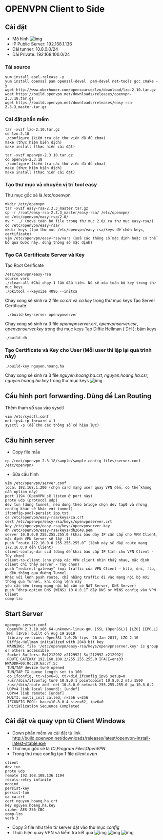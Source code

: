 # OPENVPN Client to Side
## Cài đặt
 - Mô hình
 ![img](images/DiagramOpenvpn.PNG.jpg)
 - IP Public Server: 192.168.1.136
 - Dải tunner: 10.8.0.0/24
 - Dải Private: 192.168.100.0/24
### Tải source
```
yum install epel-release -y
yum install openssl pam openssl-devel  pam-devel net-tools gcc cmake -y
wget http://www.oberhumer.com/opensource/lzo/download/lzo-2.10.tar.gz
wget https://build.openvpn.net/downloads/releases/openvpn-2.3.18.tar.gz
wget https://build.openvpn.net/downloads/releases/easy-rsa-2.3.3_master.tar.gz
```
### Cài đặt phần mềm
```
tar -xvzf lzo-2.10.tar.gz
cd lzo-2.10
./configure (kiểm tra các thư viện đã đủ chưa)
make (thực hiện biên dịch)
make install (thực hiện cài đặt)

tar -xvzf openvpn-2.3.18.tar.gz
cd openvpn-2.3.18
./configure (kiểm tra các thư viện đã đủ chưa)
make (thực hiện biên dịch)
make install (thực hiện cài đặt)
```
### Tạo thư mục và chuyển vị trí tool easy 
Thư mục gốc sẽ là /etc/openvpn
```
mkdir /etc/openvpn
tar -xvzf easy-rsa-2.3.3_master.tar.gz
cp -r /root/easy-rsa-2.3.3_master/easy-rsa/ /etc/openvpn/
cd /etc/openvpn/easy-rsa/2.0/
mv * ../ (move toàn bộ file trong thư mục 2.0/ ra thư mục easy-rsa/)
cd /etc/openvpn/easy-rsa/  
mkdir keys (tạo thư mục /etc/openvpn/easy-rsa/keys để chứa keys, certificate)
vim /etc/openvpn/easy-rsa/vars (sửa các thông số mặc định hoặc có thể bỏ qua bước này, dùng thông số mặc định)
```
### Tạo CA Certificate Server và Key
Tạo  Root Cerificate
```
/etc/openvpn/easy-rsa
source vars
./clean-all #Chỉ chạy 1 lần đầu tiên. Nó sẽ xóa toàn bộ key trong thư mục keys
./pkitool --keysize 4096 --initca
```
Chạy xong sẽ sinh ra 2 file *ca.crt* và *ca.key* trong thư mục keys
Tạo Server Certificate
```
 ./build-key-server openvpnserver
 ```
Chạy xong sẽ sinh ra 3 file *openvpnserver.crt*, *openvpnserver.csr*, *openvpnserver.key* trong thư mục keys
Tạo Diffie Hellman ( DH ): băm keys
```
./build-dh
```
### Tạo Certificate và Key cho User (Mỗi user thì lặp lại quá trình này)
```
./build-key nguyen.hoang.ha
```
Chạy xong sẽ sinh ra 3 file *nguyen.hoang.ha.crt*, *nguyen.hoang.ha.csr*, *nguyen.hoang.ha.key* trong thư mục keys
![img](images/keysopenvpn.PNG)
## Cấu hình port forwarding. Dùng để Lan Routing
Thêm tham số sau vào sysctl
```
vim /etc/sysctl.conf
net.ipv4.ip_forward = 1
sysctl -p (để cho các thông số có hiệu lực)
```
## Cấu hình server
 - Copy file mẫu
```
cp /root/openvpn-2.3.18/sample/sample-config-files/server.conf /etc/openvpn/
```
- Sửa cấu hình
```
vim /etc/openvpn/server.conf 
local 192.168.1.200 (chọn card mạng user quay VPN đến, có thể không cần option này)
port 1194 (OpenVPN sẽ listen ở port này)
proto udp (protocol udp)
dev tun (dùng tunnel, nếu dùng theo bridge chọn dev tap0 và những config khác sẽ khác với tunnel)
ifconfig-pool-persist ipp.txt
ca /etc/openvpn/easy-rsa/keys/ca.crt
cert /etc/openvpn/easy-rsa/keys/openvpnserver.crt
key /etc/openvpn/easy-rsa/keys/openvpnserver.key
dh /etc/openvpn/easy-rsa/keys/dh2048.pem
server 10.8.0.0 255.255.255.0 (khai báo dãy IP cần cấp cho VPN Client, mặc định VPN Server sẽ lấy .1)
push “route 172.16.0.0 255.255.255.0” (lệnh này sẽ đẩy route mạng 172.16.0.0 đến Client)
client-config-dir ccd (dùng để khai báo cấp IP tĩnh cho VPN Client - Tùy chọn)
client-to-client (cho phép các VPN client nhìn thấy nhau, mặc định client chỉ thấy server - Tùy chọn)
push “redirect-gateway” (mọi traffic của VPN Client – http, dns, ftp, … đều thông qua đuờng Tunnel. 
Khác với lệnh push route, chỉ những traffic đi vào mạng nội bộ mới thông qua Tunnel, khi dùng lệnh này 
yêu cầu bên trong mạng nội bộ cần có NAT Server, DNS Server)
push “dhcp-option DNS (WINS) 10.8.0.1” đẩy DNS or WINS config vào VPN Client
comp-lzo
```
## Start Server
```
openvpn server.conf
 OpenVPN 2.3.18 x86_64-unknown-linux-gnu [SSL (OpenSSL)] [LZO] [EPOLL] [MH] [IPv6] built on Aug 19 2019
 library versions: OpenSSL 1.0.2k-fips  26 Jan 2017, LZO 2.10
 Diffie-Hellman initialized with 2048 bit key
 WARNING: file '/etc/openvpn/easy-rsa/keys/openvpnserver.key' is group or others accessible
 Socket Buffers: R=[212992->212992] S=[212992->212992]
 ROUTE_GATEWAY 192.168.108.2/255.255.255.0 IFACE=ens33 HWADDR=00:0c:29:6a:7f:5c
 TUN/TAP device tun0 opened
 TUN/TAP TX queue length set to 100
 do_ifconfig, tt->ipv6=0, tt->did_ifconfig_ipv6_setup=0
 /usr/sbin/ifconfig tun0 10.8.0.1 pointopoint 10.8.0.2 mtu 1500
 /usr/sbin/route add -net 10.8.0.0 netmask 255.255.255.0 gw 10.8.0.2
 UDPv4 link local (bound): [undef]
 UDPv4 link remote: [undef]
 MULTI: multi_init called, r=256 v=256
 IFCONFIG POOL: base=10.8.0.4 size=62, ipv6=0
 Initialization Sequence Completed
```
## Cài đặt và quay vpn từ Client Windows
 - Down phần mềm và cài đặt từ link http://build.openvpn.net/downloads/releases/latest/openvpn-install-latest-stable.exe
 - Thư mục gốc sẽ là *C:\Program Files\OpenVPN*
 - Trong thư mục config tạo 1 file *client.ovpn*
```
client
dev tun
proto udp
remote 192.168.108.136 1194
resolv-retry infinite
nobind
persist-key
persist-tun
ca ca.crt
cert nguyen.hoang.ha.crt
key nguyen.hoang.ha.key
cipher AES-256-CBC
comp-lzo
verb 3
```
 - Copy 3 file như trên từ server đặt vào thư mục *config*
 - Thực hiện quay VPN và kiểm tra kết quả
![img](images/thumucconfigopenvpn.PNG)
![img](images/ketquaquayopenvpn.PNG)
![img](images/ketquabangdinhtuyenopenvpn.PNG)
